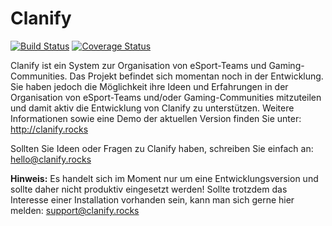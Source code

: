 # Clanify

[![Build Status](https://travis-ci.org/Clanify/Clanify.svg?branch=master)](https://travis-ci.org/Clanify/Clanify)
[![Coverage Status](https://coveralls.io/repos/github/Clanify/Clanify/badge.svg)](https://coveralls.io/github/Clanify/Clanify)

Clanify ist ein System zur Organisation von eSport-Teams und Gaming-Communities. 
Das Projekt befindet sich momentan noch in der Entwicklung. Sie haben jedoch die 
Möglichkeit ihre Ideen und Erfahrungen in der Organisation von eSport-Teams und/oder 
Gaming-Communities mitzuteilen und damit aktiv die Entwicklung von Clanify zu 
unterstützen. Weitere Informationen sowie eine Demo der aktuellen Version finden Sie unter: http://clanify.rocks

Sollten Sie Ideen oder Fragen zu Clanify haben, schreiben Sie einfach an:
[hello@clanify.rocks](mailto:hello@clanify.rocks?subject=Hello)

**Hinweis:** Es handelt sich im Moment nur um eine Entwicklungsversion und sollte
daher nicht produktiv eingesetzt werden! Sollte trotzdem das Interesse einer 
Installation vorhanden sein, kann man sich gerne hier melden: 
[support@clanify.rocks](mailto:support@clanify.rocks?subject=Support)
